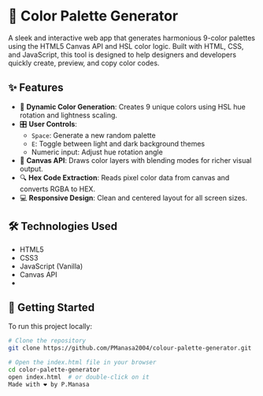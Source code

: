 # 🎨 Color Palette Generator

A sleek and interactive web app that generates harmonious 9-color palettes using the HTML5 Canvas API and HSL color logic. Built with HTML, CSS, and JavaScript, this tool is designed to help designers and developers quickly create, preview, and copy color codes.

## ✨ Features

- 🎨 **Dynamic Color Generation**: Creates 9 unique colors using HSL hue rotation and lightness scaling.
- 🎛️ **User Controls**:
  - `Space`: Generate a new random palette
  - `E`: Toggle between light and dark background themes
  - Numeric input: Adjust hue rotation angle
- 🧠 **Canvas API**: Draws color layers with blending modes for richer visual output.
- 🔍 **Hex Code Extraction**: Reads pixel color data from canvas and converts RGBA to HEX.
- 💻 **Responsive Design**: Clean and centered layout for all screen sizes.

## 🛠️ Technologies Used

- HTML5
- CSS3
- JavaScript (Vanilla)
- Canvas API
- 

## 🚀 Getting Started

To run this project locally:

```bash
# Clone the repository
git clone https://github.com/PManasa2004/colour-palette-generator.git

# Open the index.html file in your browser
cd color-palette-generator
open index.html  # or double-click on it
Made with ❤️ by P.Manasa


